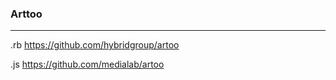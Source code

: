 ### Arttoo
---
.rb
https://github.com/hybridgroup/artoo

.js
https://github.com/medialab/artoo

```

```

```

```

```
```










